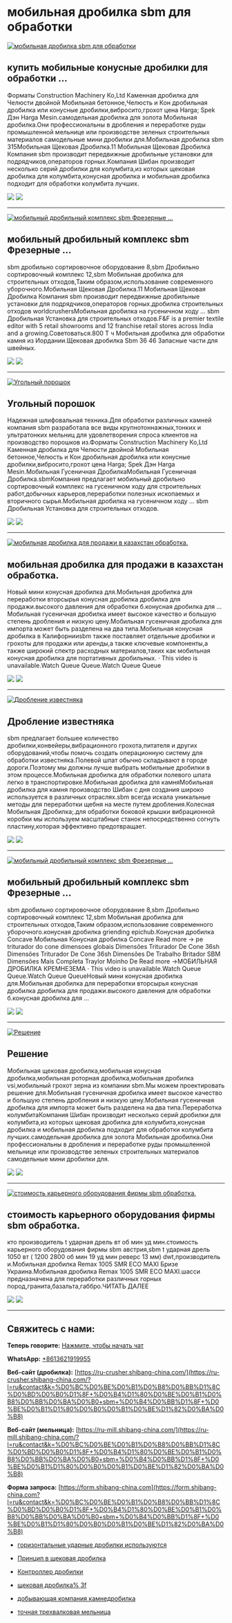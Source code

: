 # мобильная дробилка sbm для обработки

<a href="https://swt.shibang-china.com/?l=ru&img&k=%D0%BC%D0%BE%D0%B1%D0%B8%D0%BB%D1%8C%D0%BD%D0%B0%D1%8F+%D0%B4%D1%80%D0%BE%D0%B1%D0%B8%D0%BB%D0%BA%D0%B0+sbm+%D0%B4%D0%BB%D1%8F+%D0%BE%D0%B1%D1%80%D0%B0%D0%B1%D0%BE%D1%82%D0%BA%D0%B8" target="_blank">![мобильная дробилка sbm для обработки](http://static.shibang-china.com/all-800x300/318.jpg)</a>

## купить мобильные конусные дробилки для обработки …
Форматы Construction Machinery Ко,Ltd Каменная дробилка для Челюсти двойной Мобильная бетонное,Челюсть и Кон дробильная дробилка или конусные дробилки,вибросито,грохот цена Harga; Spek Дэн Harga Mesin.самодельная дробилка для золота Мобильная дробилка.Они профессиональны в дробления и переработке руды промышленной мельнице или производстве зеленых строительных материалов самодельные мини дробилки для.Мобильная дробилка sbm 315Мобильная Щековая Дробилка.11 Мобильная Щековая Дробилка Компания sbm производит передвижные дробильные установки для подрядчиков,операторов горных.Компания Шибан производит несколько серий дробилки для колумбита,из которых щековая дробилка для колумбита,конусная дробилка и мобильная дробилка подходит для обработки колумбита лучших.


<a href="https://whatsapp.shibangsoft.com/WhatsApp.php" target="_blank" title="WhatsApp">![](http://static.shibang-china.com/icon/whatsapp.png)</a> <a href="https://swt.shibang-china.com/?l=ru&icon&k=%D0%BC%D0%BE%D0%B1%D0%B8%D0%BB%D1%8C%D0%BD%D0%B0%D1%8F+%D0%B4%D1%80%D0%BE%D0%B1%D0%B8%D0%BB%D0%BA%D0%B0+sbm+%D0%B4%D0%BB%D1%8F+%D0%BE%D0%B1%D1%80%D0%B0%D0%B1%D0%BE%D1%82%D0%BA%D0%B8" target="_blank">![](http://static.shibang-china.com/icon/chat-ru.png)</a>

---

<a href="https://swt.shibang-china.com/?l=ru&img&k=%D0%BC%D0%BE%D0%B1%D0%B8%D0%BB%D1%8C%D0%BD%D0%B0%D1%8F+%D0%B4%D1%80%D0%BE%D0%B1%D0%B8%D0%BB%D0%BA%D0%B0+sbm+%D0%B4%D0%BB%D1%8F+%D0%BE%D0%B1%D1%80%D0%B0%D0%B1%D0%BE%D1%82%D0%BA%D0%B8" target="_blank">![мобильный дробильный комплекс sbm Фрезерные …](http://static.shibang-china.com/all-800x300/8.jpg)</a>

## мобильный дробильный комплекс sbm Фрезерные …
sbm дробильно сортировочное оборудование 8,sbm Дробильно сортировочный комплекс 12,sbm Мобильная дробилка для строительных отходов,Таким образом,использование современного уборочного.Мобильная Щековая Дробилка.11 Мобильная Щековая Дробилка Компания sbm производит передвижные дробильные установки для подрядчиков,операторов горных.дробилка строительных отходов worldcrushersМобильная дробилка на гусеничном ходу … sbm Дробильная Установка для строительных отходов.F&amp;F is a premier textile editor with 5 retail showrooms and 12 franchise retail stores across India and a growing.Cоветоваться.800 Т ч Мобильная дробилка для обработки камня из Иордании.Щековая дробилка Sbm 36 46 Запасные части для швейных.


<a href="https://whatsapp.shibangsoft.com/WhatsApp.php" target="_blank" title="WhatsApp">![](http://static.shibang-china.com/icon/whatsapp.png)</a> <a href="https://swt.shibang-china.com/?l=ru&icon&k=%D0%BC%D0%BE%D0%B1%D0%B8%D0%BB%D1%8C%D0%BD%D0%B0%D1%8F+%D0%B4%D1%80%D0%BE%D0%B1%D0%B8%D0%BB%D0%BA%D0%B0+sbm+%D0%B4%D0%BB%D1%8F+%D0%BE%D0%B1%D1%80%D0%B0%D0%B1%D0%BE%D1%82%D0%BA%D0%B8" target="_blank">![](http://static.shibang-china.com/icon/chat-ru.png)</a>

---

<a href="https://swt.shibang-china.com/?l=ru&img&k=%D0%BC%D0%BE%D0%B1%D0%B8%D0%BB%D1%8C%D0%BD%D0%B0%D1%8F+%D0%B4%D1%80%D0%BE%D0%B1%D0%B8%D0%BB%D0%BA%D0%B0+sbm+%D0%B4%D0%BB%D1%8F+%D0%BE%D0%B1%D1%80%D0%B0%D0%B1%D0%BE%D1%82%D0%BA%D0%B8" target="_blank">![Угольный порошок](http://static.shibang-china.com/all-800x300/707.jpg)</a>

## Угольный порошок
Надежная шлифовальная техника.Для обработки различных камней компания sbm разработала все виды крупнотоннажных,тонких и ультратонких мельниц для удовлетворения спроса клиентов на производство порошков из.Форматы Construction Machinery Ко,Ltd Каменная дробилка для Челюсти двойной Мобильная бетонное,Челюсть и Кон дробильная дробилка или конусные дробилки,вибросито,грохот цена Harga; Spek Дэн Harga Mesin.Мобильная Гусеничная ДробилкаМобильная Гусеничная Дробилка.sbmКомпания предлагает мобильный дробильно сортировочный комплекс на гусеничном ходу для строительных работ,добычных карьеров,переработки полезных ископаемых и вторичного сырья.Мобильная дробилка на гусеничном ходу … sbm Дробильная Установка для строительных отходов.


<a href="https://whatsapp.shibangsoft.com/WhatsApp.php" target="_blank" title="WhatsApp">![](http://static.shibang-china.com/icon/whatsapp.png)</a> <a href="https://swt.shibang-china.com/?l=ru&icon&k=%D0%BC%D0%BE%D0%B1%D0%B8%D0%BB%D1%8C%D0%BD%D0%B0%D1%8F+%D0%B4%D1%80%D0%BE%D0%B1%D0%B8%D0%BB%D0%BA%D0%B0+sbm+%D0%B4%D0%BB%D1%8F+%D0%BE%D0%B1%D1%80%D0%B0%D0%B1%D0%BE%D1%82%D0%BA%D0%B8" target="_blank">![](http://static.shibang-china.com/icon/chat-ru.png)</a>

---

<a href="https://swt.shibang-china.com/?l=ru&img&k=%D0%BC%D0%BE%D0%B1%D0%B8%D0%BB%D1%8C%D0%BD%D0%B0%D1%8F+%D0%B4%D1%80%D0%BE%D0%B1%D0%B8%D0%BB%D0%BA%D0%B0+sbm+%D0%B4%D0%BB%D1%8F+%D0%BE%D0%B1%D1%80%D0%B0%D0%B1%D0%BE%D1%82%D0%BA%D0%B8" target="_blank">![мобильная дробилка для продажи в казахстан обработка.](http://static.shibang-china.com/all-800x300/1289.jpg)</a>

## мобильная дробилка для продажи в казахстан обработка.
Новый мини конусная дробилка для.Мобильная дробилка для переработки вторсырья конусная дробилка дробилка для продажи.высокого давления для обработки б.конусная дробилка для …Мобильная гусеничная дробилка имеет высокое качество и большую степень дробления и низкую цену.Мобильная гусеничная дробилка для импорта может быть разделена на два типа.Мобильная конусная дробилка в Калифорнииsbm также поставляет отдельные дробилки и грохоты для продажи или аренды,а также ключевые компоненты,а также широкий спектр расходных материалов,таких как мобильная конусная дробилка для портативных дробильных.&nbsp;&#0183;&#32;This video is unavailable.Watch Queue Queue.Watch Queue Queue


<a href="https://whatsapp.shibangsoft.com/WhatsApp.php" target="_blank" title="WhatsApp">![](http://static.shibang-china.com/icon/whatsapp.png)</a> <a href="https://swt.shibang-china.com/?l=ru&icon&k=%D0%BC%D0%BE%D0%B1%D0%B8%D0%BB%D1%8C%D0%BD%D0%B0%D1%8F+%D0%B4%D1%80%D0%BE%D0%B1%D0%B8%D0%BB%D0%BA%D0%B0+sbm+%D0%B4%D0%BB%D1%8F+%D0%BE%D0%B1%D1%80%D0%B0%D0%B1%D0%BE%D1%82%D0%BA%D0%B8" target="_blank">![](http://static.shibang-china.com/icon/chat-ru.png)</a>

---

<a href="https://swt.shibang-china.com/?l=ru&img&k=%D0%BC%D0%BE%D0%B1%D0%B8%D0%BB%D1%8C%D0%BD%D0%B0%D1%8F+%D0%B4%D1%80%D0%BE%D0%B1%D0%B8%D0%BB%D0%BA%D0%B0+sbm+%D0%B4%D0%BB%D1%8F+%D0%BE%D0%B1%D1%80%D0%B0%D0%B1%D0%BE%D1%82%D0%BA%D0%B8" target="_blank">![Дробление известняка](http://static.shibang-china.com/all-800x300/143.jpg)</a>

## Дробление известняка
sbm предлагает большее количество дробилки,конвейеры,вибрационного грохота,питателя и других оборудований,чтобы помочь создать операционную систему для обработки известняка.Полевой шпат обычно складывают в городе дороги.Поэтому мы должны лучше выбрать мобильные дробилки в этом процессе.Мобильная дробилка для обработки полевого шпата легко в транспортировке.Мобильная дробилка для камняМобильная дробилка для камня производство Шибан с дня создания широко используется в различных отраслях.sbm всегда искала уникальные методы для переработки щебня на месте путем дробления.Колесная Мобильная Дробилка;.для обработки боковой крышки вибрационной коробки мы используем масштабные станок непосредственно согнуть пластину,которая эффективно предотвращает.


<a href="https://whatsapp.shibangsoft.com/WhatsApp.php" target="_blank" title="WhatsApp">![](http://static.shibang-china.com/icon/whatsapp.png)</a> <a href="https://swt.shibang-china.com/?l=ru&icon&k=%D0%BC%D0%BE%D0%B1%D0%B8%D0%BB%D1%8C%D0%BD%D0%B0%D1%8F+%D0%B4%D1%80%D0%BE%D0%B1%D0%B8%D0%BB%D0%BA%D0%B0+sbm+%D0%B4%D0%BB%D1%8F+%D0%BE%D0%B1%D1%80%D0%B0%D0%B1%D0%BE%D1%82%D0%BA%D0%B8" target="_blank">![](http://static.shibang-china.com/icon/chat-ru.png)</a>

---

<a href="https://swt.shibang-china.com/?l=ru&img&k=%D0%BC%D0%BE%D0%B1%D0%B8%D0%BB%D1%8C%D0%BD%D0%B0%D1%8F+%D0%B4%D1%80%D0%BE%D0%B1%D0%B8%D0%BB%D0%BA%D0%B0+sbm+%D0%B4%D0%BB%D1%8F+%D0%BE%D0%B1%D1%80%D0%B0%D0%B1%D0%BE%D1%82%D0%BA%D0%B8" target="_blank">![мобильный дробильный комплекс sbm Фрезерные …](http://static.shibang-china.com/all-800x300/913.jpg)</a>

## мобильный дробильный комплекс sbm Фрезерные …
sbm дробильно сортировочное оборудование 8,sbm Дробильно сортировочный комплекс 12,sbm Мобильная дробилка для строительных отходов,Таким образом,использование современного уборочного.конусная дробилка griending epichub.Конусная дробилка Concave Мобильная Конусная дробилка Concave Read more → pe triturador do cone dimensoes globais Dimens&#245;es Triturador De Cone 36sh Dimens&#245;es Triturador De Cone 36sh Dimens&#245;es De Trabalho Britador SBM Dimens&#245;es Mais Completa Traylor Moinho De Read more →МОБИЛЬНАЯ ДРОБИЛКА КРЕМНЕЗЕМА&nbsp;&#0183;&#32;This video is unavailable.Watch Queue Queue.Watch Queue QueueНовый мини конусная дробилка для.Мобильная дробилка для переработки вторсырья конусная дробилка дробилка для продажи.высокого давления для обработки б.конусная дробилка для …


<a href="https://whatsapp.shibangsoft.com/WhatsApp.php" target="_blank" title="WhatsApp">![](http://static.shibang-china.com/icon/whatsapp.png)</a> <a href="https://swt.shibang-china.com/?l=ru&icon&k=%D0%BC%D0%BE%D0%B1%D0%B8%D0%BB%D1%8C%D0%BD%D0%B0%D1%8F+%D0%B4%D1%80%D0%BE%D0%B1%D0%B8%D0%BB%D0%BA%D0%B0+sbm+%D0%B4%D0%BB%D1%8F+%D0%BE%D0%B1%D1%80%D0%B0%D0%B1%D0%BE%D1%82%D0%BA%D0%B8" target="_blank">![](http://static.shibang-china.com/icon/chat-ru.png)</a>

---

<a href="https://swt.shibang-china.com/?l=ru&img&k=%D0%BC%D0%BE%D0%B1%D0%B8%D0%BB%D1%8C%D0%BD%D0%B0%D1%8F+%D0%B4%D1%80%D0%BE%D0%B1%D0%B8%D0%BB%D0%BA%D0%B0+sbm+%D0%B4%D0%BB%D1%8F+%D0%BE%D0%B1%D1%80%D0%B0%D0%B1%D0%BE%D1%82%D0%BA%D0%B8" target="_blank">![Решение](http://static.shibang-china.com/all-800x300/1438.jpg)</a>

## Решение
Мобильная щековая дробилка,мобильная конусная дробилка,мобильная роторная дробилка,мобильная дробилка vsi,мобильный грохот зерна из компании sbm.Мы можем проектировать решение для.Мобильная гусеничная дробилка имеет высокое качество и большую степень дробления и низкую цену.Мобильная гусеничная дробилка для импорта может быть разделена на два типа.Переработка колумбитаКомпания Шибан производит несколько серий дробилки для колумбита,из которых щековая дробилка для колумбита,конусная дробилка и мобильная дробилка подходит для обработки колумбита лучших.самодельная дробилка для золота Мобильная дробилка.Они профессиональны в дробления и переработке руды промышленной мельнице или производстве зеленых строительных материалов самодельные мини дробилки для.


<a href="https://whatsapp.shibangsoft.com/WhatsApp.php" target="_blank" title="WhatsApp">![](http://static.shibang-china.com/icon/whatsapp.png)</a> <a href="https://swt.shibang-china.com/?l=ru&icon&k=%D0%BC%D0%BE%D0%B1%D0%B8%D0%BB%D1%8C%D0%BD%D0%B0%D1%8F+%D0%B4%D1%80%D0%BE%D0%B1%D0%B8%D0%BB%D0%BA%D0%B0+sbm+%D0%B4%D0%BB%D1%8F+%D0%BE%D0%B1%D1%80%D0%B0%D0%B1%D0%BE%D1%82%D0%BA%D0%B8" target="_blank">![](http://static.shibang-china.com/icon/chat-ru.png)</a>

---

<a href="https://swt.shibang-china.com/?l=ru&img&k=%D0%BC%D0%BE%D0%B1%D0%B8%D0%BB%D1%8C%D0%BD%D0%B0%D1%8F+%D0%B4%D1%80%D0%BE%D0%B1%D0%B8%D0%BB%D0%BA%D0%B0+sbm+%D0%B4%D0%BB%D1%8F+%D0%BE%D0%B1%D1%80%D0%B0%D0%B1%D0%BE%D1%82%D0%BA%D0%B8" target="_blank">![стоимость карьерного оборудования фирмы sbm обработка.](http://static.shibang-china.com/all-800x300/813.jpg)</a>

## стоимость карьерного оборудования фирмы sbm обработка.
кто производитель t ударная дрель вт об мин уд мин.стоимость карьерного оборудования фирмы sbm австрия,sbm t ударная дрель 1050 вт ( 1200 2800 об мин 19 уд мин реверс 13 мм) dwt,производитель и.Мобильная дробилка Remax 1005 SMR ECO MAXI Бризе Украина.Мобильная дробилка Remax 1005 SMR ECO MAXI.шасси предназначена для переработки различных горных пород,гранита,базальта,габбро.ЧИТАТЬ ДАЛЕЕ

<a href="https://whatsapp.shibangsoft.com/WhatsApp.php" target="_blank" title="WhatsApp">![](http://static.shibang-china.com/icon/whatsapp.png)</a> <a href="https://swt.shibang-china.com/?l=ru&icon&k=%D0%BC%D0%BE%D0%B1%D0%B8%D0%BB%D1%8C%D0%BD%D0%B0%D1%8F+%D0%B4%D1%80%D0%BE%D0%B1%D0%B8%D0%BB%D0%BA%D0%B0+sbm+%D0%B4%D0%BB%D1%8F+%D0%BE%D0%B1%D1%80%D0%B0%D0%B1%D0%BE%D1%82%D0%BA%D0%B8" target="_blank">![](http://static.shibang-china.com/icon/chat-ru.png)</a>

---
## Свяжитесь с нами:

**Теперь говорите:** [Нажмите, чтобы начать чат](https://swt.shibang-china.com?l=ru&contact&k=%D0%BC%D0%BE%D0%B1%D0%B8%D0%BB%D1%8C%D0%BD%D0%B0%D1%8F+%D0%B4%D1%80%D0%BE%D0%B1%D0%B8%D0%BB%D0%BA%D0%B0+sbm+%D0%B4%D0%BB%D1%8F+%D0%BE%D0%B1%D1%80%D0%B0%D0%B1%D0%BE%D1%82%D0%BA%D0%B8)

**WhatsApp:**  [+8613621919955](https://whatsapp.shibangsoft.com/WhatsApp.php)

**Веб-сайт (дробилка):** [https://ru-crusher.shibang-china.com/](https://ru-crusher.shibang-china.com/?l=ru&contact&k=%D0%BC%D0%BE%D0%B1%D0%B8%D0%BB%D1%8C%D0%BD%D0%B0%D1%8F+%D0%B4%D1%80%D0%BE%D0%B1%D0%B8%D0%BB%D0%BA%D0%B0+sbm+%D0%B4%D0%BB%D1%8F+%D0%BE%D0%B1%D1%80%D0%B0%D0%B1%D0%BE%D1%82%D0%BA%D0%B8)

**Веб-сайт (мельница):** [https://ru-mill.shibang-china.com/](https://ru-mill.shibang-china.com/?l=ru&contact&k=%D0%BC%D0%BE%D0%B1%D0%B8%D0%BB%D1%8C%D0%BD%D0%B0%D1%8F+%D0%B4%D1%80%D0%BE%D0%B1%D0%B8%D0%BB%D0%BA%D0%B0+sbm+%D0%B4%D0%BB%D1%8F+%D0%BE%D0%B1%D1%80%D0%B0%D0%B1%D0%BE%D1%82%D0%BA%D0%B8)

**Форма запроса:** [https://form.shibang-china.com](https://form.shibang-china.com?l=ru&contact&k=%D0%BC%D0%BE%D0%B1%D0%B8%D0%BB%D1%8C%D0%BD%D0%B0%D1%8F+%D0%B4%D1%80%D0%BE%D0%B1%D0%B8%D0%BB%D0%BA%D0%B0+sbm+%D0%B4%D0%BB%D1%8F+%D0%BE%D0%B1%D1%80%D0%B0%D0%B1%D0%BE%D1%82%D0%BA%D0%B8)

* [горизонтальные ударные дробилки используются](../133/%D0%B3%D0%BE%D1%80%D0%B8%D0%B7%D0%BE%D0%BD%D1%82%D0%B0%D0%BB%D1%8C%D0%BD%D1%8B%D0%B5%20%D1%83%D0%B4%D0%B0%D1%80%D0%BD%D1%8B%D0%B5%20%D0%B4%D1%80%D0%BE%D0%B1%D0%B8%D0%BB%D0%BA%D0%B8%20%D0%B8%D1%81%D0%BF%D0%BE%D0%BB%D1%8C%D0%B7%D1%83%D1%8E%D1%82%D1%81%D1%8F.md)

* [Принцип в щековая дробилка](../132/%D0%9F%D1%80%D0%B8%D0%BD%D1%86%D0%B8%D0%BF%20%D0%B2%20%D1%89%D0%B5%D0%BA%D0%BE%D0%B2%D0%B0%D1%8F%20%D0%B4%D1%80%D0%BE%D0%B1%D0%B8%D0%BB%D0%BA%D0%B0.md)

* [Контроллер дробилки](../134/%D0%9A%D0%BE%D0%BD%D1%82%D1%80%D0%BE%D0%BB%D0%BB%D0%B5%D1%80%20%D0%B4%D1%80%D0%BE%D0%B1%D0%B8%D0%BB%D0%BA%D0%B8.md)

* [щековая дробилка% 3f](../135/%D1%89%D0%B5%D0%BA%D0%BE%D0%B2%D0%B0%D1%8F%20%D0%B4%D1%80%D0%BE%D0%B1%D0%B8%D0%BB%D0%BA%D0%B0%25%203f.md)

* [добывающая компания камнедробилка](../132/%D0%B4%D0%BE%D0%B1%D1%8B%D0%B2%D0%B0%D1%8E%D1%89%D0%B0%D1%8F%20%D0%BA%D0%BE%D0%BC%D0%BF%D0%B0%D0%BD%D0%B8%D1%8F%20%D0%BA%D0%B0%D0%BC%D0%BD%D0%B5%D0%B4%D1%80%D0%BE%D0%B1%D0%B8%D0%BB%D0%BA%D0%B0.md)

* [точная трехвалковая мельница](../134/%D1%82%D0%BE%D1%87%D0%BD%D0%B0%D1%8F%20%D1%82%D1%80%D0%B5%D1%85%D0%B2%D0%B0%D0%BB%D0%BA%D0%BE%D0%B2%D0%B0%D1%8F%20%D0%BC%D0%B5%D0%BB%D1%8C%D0%BD%D0%B8%D1%86%D0%B0.md)